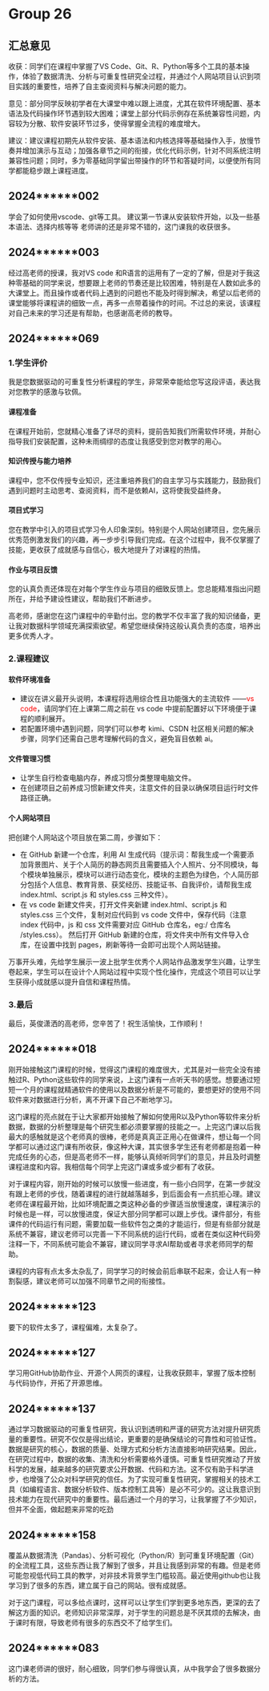 # Group 26

## 汇总意见
收获：同学们在课程中掌握了VS Code、Git、R、Python等多个工具的基本操作，体验了数据清洗、分析与可重复性研究全过程，并通过个人网站项目认识到项目实践的重要性，培养了自主查阅资料与解决问题的能力。

意见：部分同学反映初学者在大课堂中难以跟上进度，尤其在软件环境配置、基本语法及代码操作环节遇到较大困难；课堂上部分代码示例存在系统兼容性问题，内容较为分散、软件安装环节过多，使得掌握全流程的难度增大。

建议：建议课程初期先从软件安装、基本语法和内核选择等基础操作入手，放慢节奏并增加演示与互动；加强各章节之间的衔接，优化代码示例，针对不同系统注明兼容性问题；同时，多为零基础同学留出带操作的环节和答疑时间，以便使所有同学都能稳步跟上课程进度。


## 2024******002 

学会了如何使用vscode、git等工具。
建议第一节课从安装软件开始，以及一些基本语法、选择内核等等
老师讲的还是非常不错的，这门课我的收获很多。

## 2024******003 

经过高老师的授课，我对VS code 和R语言的运用有了一定的了解，但是对于我这种零基础的同学来说，想要跟上老师的节奏还是比较困难，特别是在人数如此多的大课堂上。而且操作或者代码上遇到的问题也不能及时得到解决，希望以后老师的课堂能够将课程讲的细致一点，再多一点带着操作的时间。不过总的来说，该课程对自己未来的学习还是有帮助，也感谢高老师的教导。

## 2024******069

### 1.学生评价

我是您数据驱动的可重复性分析课程的学生，非常荣幸能给您写这段评语，表达我对您教学的感激与钦佩。

#### 课程准备

在课程开始前，您就精心准备了详尽的资料，提前告知我们所需软件环境，并耐心指导我们安装配置，这种未雨绸缪的态度让我感受到您对教学的用心。

#### 知识传授与能力培养

课程中，您不仅传授专业知识，还注重培养我们的自主学习与实践能力，鼓励我们遇到问题时主动思考、查阅资料，而不是依赖AI，这将使我受益终身。

#### 项目式学习

您在教学中引入的项目式学习令人印象深刻。特别是个人网站创建项目，您先展示优秀范例激发我们的兴趣，再一步步引导我们完成。在这个过程中，我不仅掌握了技能，更收获了成就感与自信心，极大地提升了对课程的热情。

#### 作业与项目反馈

您的认真负责还体现在对每个学生作业与项目的细致反馈上。您总能精准指出问题所在，并给予建设性建议，帮助我们不断进步。

高老师，感谢您在这门课程中的辛勤付出。您的教学不仅丰富了我的知识储备，更让我对数据科学领域充满探索欲望。希望您继续保持这般认真负责的态度，培养出更多优秀人才。

### 2.课程建议

#### 软件环境准备

* 建议在讲义最开头说明，本课程将选用综合性且功能强大的主流软件 ——<span style="color:red">vs code</span>，请同学们在上课第二周之前在 vs code 中提前配置好以下环境便于课程的顺利展开。
* 若配置环境中遇到问题，同学们可以参考 kimi、CSDN 社区相关问题的解决步骤，同学们还需自己思考理解代码的含义，避免盲目依赖 ai。

#### 文件管理习惯

* 让学生自行检查电脑内存，养成习惯分类整理电脑文件。
* 在创建项目之前养成习惯新建文件夹，注意文件的目录以确保项目运行时文件路径正确。

#### 个人网站项目

把创建个人网站这个项目放在第二周，步骤如下：

* 在 GitHub 新建一个仓库，利用 AI 生成代码（提示词：帮我生成一个需要添加背景图片、关于个人简历的静态网页且需要插入个人照片、分不同模块，每个模块单独展示，模块可以进行动态变化，模块的主题色为绿色，个人简历部分包括个人信息、教育背景、获奖经历、技能证书、自我评价，请帮我生成 index.html、script.js 和 styles.css 三种文件）。
* 在 vs code 新建文件夹，打开文件夹新建 index.html、script.js 和 styles.css 三个文件，复制对应代码到 vs code 文件中，保存代码（注意 index 代码中，js 和 css 文件需要对应 GitHub 仓库名，eg:/ 仓库名 /styles.css）。
然后打开 GitHub 新建的仓库，将文件夹中所有文件导入仓库，在设置中找到 pages，刷新等待一会即可出现个人网站链接。

万事开头难，先给学生展示一波上批学生优秀个人网站作品激发学生兴趣，让学生卷起来，学生可以在设计个人网站过程中实现个性化操作，完成这个项目可以让学生获得小成就感以提升自信和课程热情。

### 3.最后

最后，英俊潇洒的高老师，您辛苦了！祝生活愉快，工作顺利！


## 2024******018

刚开始接触这门课程的时候，觉得这门课程的难度很大，尤其是对一些完全没有接触过R、Python这些软件的同学来说，上这门课有一点听天书的感觉。想要通过短短一个月的课程就精通软件的使用以及数据分析是不可能的，要想更好的使用不同软件来对数据进行分析，离不开课下自己不断地学习。

这门课程的亮点就在于让大家都开始接触了解如何使用R以及Python等软件来分析数据，数据的分析整理是每个研究生都必须要掌握的技能之一。上完这门课以后我最大的感触就是这个老师真的很棒，老师是真真正正用心在做课件，想让每一个同学都可以通过这门课有所收获，像这种大课，其实很多学生还有老师都是抱着一种完成任务的心态，但是高老师不一样，能够认真倾听同学们的意见，并且及时调整课程进度和内容。我相信每个同学上完这门课或多或少都有了收获。

对于课程内容，刚开始的时候可以放慢一些进度，有一些小白同学，在第一步就没有跟上老师的步伐，随着课程的进行就越落越多，到后面会有一点抗拒心理。建议老师在课程最开始，比如环境配置之类这种必备的步骤适当放慢速度，课程演示的时候也是一样，可以放慢进度，保证大部分同学都可以跟上步伐。课件部分，有些课件的代码运行有问题，需要加载一些软件包之类的才能运行，但是有些部分就是系统不兼容，建议老师可以完善一下不同系统的运行代码，或者在类似这种代码旁注释一下，不同系统可能会不兼容，建议同学寻求AI帮助或者寻求老师同学的帮助。

课程的内容有点太多太杂乱了，同学学习的时候会前后串联不起来，会让人有一种割裂感，建议老师可以加强不同章节之间的衔接性。

## 2024******123 

要下的软件太多了，课程偏难，太复杂了。

## 2024******127 

学习用GitHub协助作业、开源个人网页的课程，让我收获颇丰，掌握了版本控制与代码协作，开拓了开源思维。

## 2024******137 

通过学习数据驱动的可重复性研究，我认识到透明和严谨的研究方法对提升研究质量的重要性。研究不仅仅是得出结论，更重要的是确保结论的可靠性和可验证性。数据是研究的核心，数据的质量、处理方式和分析方法直接影响研究结果。因此，在研究过程中，数据的收集、清洗和分析需要格外谨慎。可重复性研究推动了开放科学的发展，越来越多的研究要求公开数据、代码和方法。这不仅有助于科学进步，也增强了公众对科学研究的信任。为了实现可重复性研究，掌握相关的技术工具（如编程语言、数据分析软件、版本控制工具等）是必不可少的。这让我意识到技术能力在现代研究中的重要性。最后通过一个月的学习，让我掌握了不少知识，但并不全面，做起题来非常的吃劲


## 2024******158 

覆盖从数据清洗（Pandas）、分析可视化（Python/R）到可重复环境配置（Git）的全流程工具，这些东西让我了解到了很多，并且让我感到非常的有趣。但是老师可能忽视低代码工具的教学，对非技术背景学生门槛较高。最近使用github也让我学习到了很多的东西，建立属于自己的网站。很有成就感。

对于这门课程，可以多给点课时，这样可以让学生们学到更多地东西，更深的去了解这方面的知识。老师知识非常深厚，对于学生的问题总是不厌其烦的去解决，由于课时有限，导致老师有很多的东西交不了给学生们。


## 2024******083 

这门课老师讲的很好，耐心细致，同学们参与得很认真，从中我学会了很多数据分析的方法。


